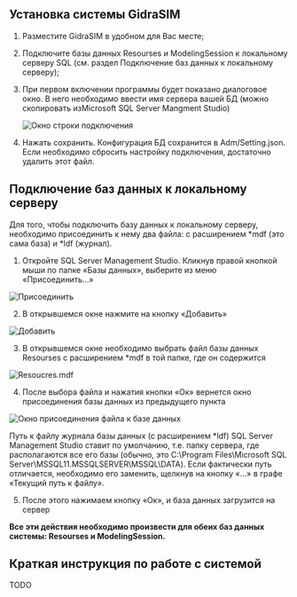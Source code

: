 
## Установка системы GidraSIM

1.	Разместите GidraSIM в удобном для Вас месте;
2.	Подключите базы данных Resourses и ModelingSession к локальному серверу SQL (см. раздел Подключение баз данных к локальному серверу);
3.  При первом включении программы будет показано диалоговое окно. В него необходимо ввести имя сервера вашей БД (можно скопировать изMicrosoft SQL Server Mangment Studio)

    ![Окно строки подключения](https://pp.userapi.com/c639816/v639816560/50133/ZMHfuP87IlU.jpg)

4.  Нажать сохранить. Конфигурация БД сохранится в Adm/Setting.json. Если необходимо сбросить настройку подключения, достаточно удалить этот файл.


## Подключение баз данных к локальному серверу
Для того, чтобы подключить базу данных к локальному серверу, необходимо присоединить к нему два файла: с расширением *mdf (это сама база) и *ldf (журнал).
1. Откройте SQL Server Management Studio. Кликнув правой кнопкой мыши по папке «Базы данных», выберите из меню «Присоединить...» 

![Присоединить](https://pp.userapi.com/c840739/v840739560/180a4/fnx7Bm0ucPs.jpg)

2. В открывшемся окне нажмите на кнопку «Добавить» 

![Добавить](https://pp.userapi.com/c840739/v840739560/180ab/ye3M0si1BMs.jpg)

3. В открывшемся окне необходимо выбрать файл базы данных Resourses с расширением *mdf  в той папке, где он содержится

![Resoucres.mdf](https://pp.userapi.com/c840739/v840739560/180b2/aINdiNb9zY4.jpg)

4. После выбора файла и нажатия кнопки «Ок» вернется окно присоединения базы данных из предыдущего пункта

![Окно присоединения файла к базе данных](https://pp.userapi.com/c840739/v840739560/180b9/TSYFyJ818yM.jpg)

Путь к файлу журнала базы данных (с расширением *ldf) SQL Server Management Studio ставит по умолчанию, т.е. папку сервера, где располагаются все его базы (обычно, это C:\Program Files\Microsoft SQL Server\MSSQL11.MSSQLSERVER\MSSQL\DATA). Если фактически путь отличается, необходимо его заменить, щелкнув на кнопку «...» в графе «Текущий путь к файлу».

5. После этого нажимаем кнопку «Ок», и база данных загрузится на сервер

**Все эти действия необходимо произвести для обеих баз данных системы: Resourses и ModelingSession.**

## Краткая инструкция по работе с системой

TODO
